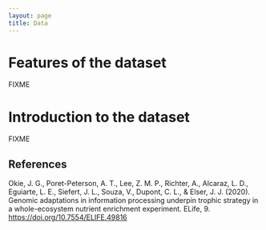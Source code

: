 ```yaml
---
layout: page
title: Data
---
```


# Features of the dataset  

FIXME

# Introduction to the dataset  

FIXME

## References  

Okie, J. G., Poret-Peterson, A. T., Lee, Z. M. P., Richter, A., Alcaraz, L. D., Eguiarte, L. E., Siefert, J. L., Souza, V., Dupont, C. L., & Elser, J. J. (2020). 
Genomic adaptations in information processing underpin trophic strategy in a whole-ecosystem nutrient enrichment experiment. ELife, 9. https://doi.org/10.7554/ELIFE.49816
